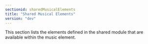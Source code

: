 ```yaml
---
sectionid: sharedMusicalElements
title: "Shared Musical Elements"
version: "dev"
---
```


This section lists the elements defined in the shared module that are available within the music element.
